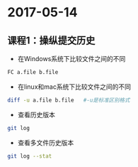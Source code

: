 # 2017-05-14
## 课程1：操纵提交历史
- 在Windows系统下比较文件之间的不同
```bash
FC a.file b.file
```
- 在linux和mac系统下比较文件之间的不同
```bash
diff -u a.file b.file   #-u是标准区别格式
```
- 查看历史版本
```bash
git log
```
- 查看多文件历史版本
```bash
git log --stat
```
